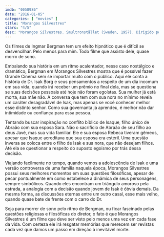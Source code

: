 ```yaml
---
imdb: "0050986"
date: "2016-01-05"
categories: [ "movies" ]
title: "Morangos Silvestres"
stars: "4/5"
desc: "Morangos Silvestres. Smultronstället (Sweden, 1957). Dirigido por Ingmar Bergman. Escrito por Ingmar Bergman. Com Victor Sjöström, Bibi Andersson, Ingrid Thulin, Gunnar Björnstrand, Jullan Kindahl, Folke Sundquist, Björn Bjelfvenstam, Naima Wifstrand, Gunnel Broström."
---
```

Os filmes de Ingmar Bergman tem um efeito hipnótico que é difícil se desvencilhar. Pelo menos para mim. Todo filme que assisto dele, quase morro de sono.

Embalando sua história em um ritmo acalentador, nesse caso nostálgico e dramático, Bergman em Morangos Silvestres mostra que é possível fazer Grande Cinema sem se importar muito com o público. Aqui ele conta a história de Dr. Isak Borg e seus pensamentos a respeito de um dia incomum em sua vida, quando irá receber um prêmio no final dela, mas se questiona se suas decisões pessoais até hoje não foram egoístas. Sua mulher já está morta, sua mãe não. A conversa que tem com sua nora no mínimo revela um caráter desagradável de Isak, mas apenas se você conhecer melhor esse distinto senhor. Como sua governanta já aprendeu, é melhor não dar intimidade ou confiança para essa pessoa.

Tentando buscar inspiração no conflito bíblico de Isaque, filho único de Abraão com sua esposa Sara. Não o sacrifício de Abraão de seu filho ao deus Javé, mas sua vida familiar. Ele e sua esposa Rebeca tiveram gêmeos, apesar que Isaque acreditava que sua esposa era estéril. Uma questão inversa se coloca entre o filho de Isak e sua nora, que não desejam filhos. Até ela se questionar a respeito do suposto egoísmo por trás dessa decisão.

Viajando facilmente no tempo, quando vemos a adolescência de Isak e uma versão controversa de uma família naquela época, Morangos Silvestres possui seus melhores momentos em suas questões filosóficas, apesar de pecar pontualmente em como estabelece a dinâmica de seus personagens, sempre simbólicos. Quando eles encontram um triângulo amoroso pela estrada, a analogia com a decisão quando jovem de Isak é óbvia demais. Da mesma forma, as discussões eternas entre um outro casal, esse mais velho, quando quase bate de frente com o carro do Dr.

Seja para morrer de sono pelo ritmo de Bergman, ou ficar fascinado pelas questões religiosas e filosóficas do diretor, o fato é que Morangos Silvestres é um filme que deve ser visto pelo menos uma vez em cada fase da vida. Com certeza ele irá resgatar memórias que merecem ser revistas cada vez que damos um passo em direção à inevitável morte.
